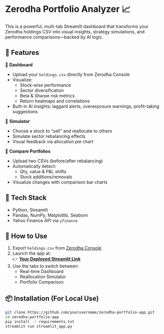 # Zerodha Portfolio Analyzer 📈

This is a powerful, multi-tab Streamlit dashboard that transforms your Zerodha holdings CSV into visual insights, strategy simulations, and performance comparisons—backed by AI logic.

## 🚀 Features

🔹 **Dashboard**  
- Upload your `holdings.csv` directly from Zerodha Console  
- Visualize:
  - Stock-wise performance
  - Sector diversification
  - Beta & Sharpe risk metrics
  - Return heatmaps and correlations  
- Built-in AI insights: laggard alerts, overexposure warnings, profit-taking suggestions

🔹 **Simulator**  
- Choose a stock to "sell" and reallocate to others  
- Simulate sector rebalancing effects  
- Visual feedback via allocation pie chart

🔹 **Compare Portfolios**  
- Upload two CSVs (before/after rebalancing)  
- Automatically detect:
  - Qty, value & P&L shifts
  - Stock additions/removals  
- Visualize changes with comparison bar charts

## 🧠 Tech Stack

- Python, Streamlit  
- Pandas, NumPy, Matplotlib, Seaborn  
- Yahoo Finance API via `yfinance`

## 💾 How to Use

1. Export `holdings.csv` from [Zerodha Console](https://console.zerodha.com/portfolio/holdings)
2. Launch the app at:  
   👉 [**Your Deployed Streamlit Link**](https://your-streamlit-app-url)
3. Use the tabs to switch between:
   - Real-time Dashboard
   - Reallocation Simulator
   - Portfolio Comparison

## 📦 Installation (For Local Use)

```bash
git clone https://github.com/yourusername/zerodha-portfolio-app.git
cd zerodha-portfolio-app
pip install -r requirements.txt
streamlit run streamlit_app.py
